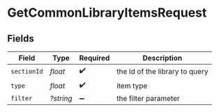 # GetCommonLibraryItemsRequest


## Fields

| Field                          | Type                           | Required                       | Description                    |
| ------------------------------ | ------------------------------ | ------------------------------ | ------------------------------ |
| `sectionId`                    | *float*                        | :heavy_check_mark:             | the Id of the library to query |
| `type`                         | *float*                        | :heavy_check_mark:             | item type                      |
| `filter`                       | *?string*                      | :heavy_minus_sign:             | the filter parameter           |